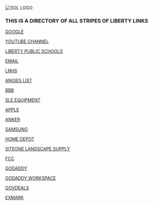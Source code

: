 ![](HTTPS://WWW.images.githubusercontent.com/67387645/85617409-cea1a780-b624-11ea-8c33-9084885bd640.png "SOL LOGO")
### THIS IS A DIRECTORY OF ALL STRIPES OF LIBERTY LINKS
[GOOGLE](https://www.google.com "Google")

[YOUTUBE CHANNEL](https://www.YOUTUBE.COM/GTA5INMINECRAFT.com)

[LIBERTY PUBLIC SCHOOLS](https://www.LPS53.ORG)

[EMAIL](https://www.MAIL.GOOGLE.com)

[LNHS](https://www.https://www.lps53.org/lnhs.com)

[ANGIES LIST](https://www.angieslist.com/companylist/us/mo/liberty/stripes-of-liberty-reviews-9642774.htm)

[BBB](https://bbb.org/us/mo/liberty/profile/lawn-care/stripes-of-liberty-0674-1000024347)

[SLE EQUIPMENT](https://www.sleequipment.com.com)

[APPLE](https://www.APPLE.com)

[ANKER](https://www.ANKER.com)

[SAMSUNG](https://www..com)

[HOME DEPOT](https://www.HOMEDEPOT.com)

[SITEONE LANDSCAPE SUPPLY](https://www.SITEONE.com)

[FCC](https://www.FCC.GOV)

[](https://www..com)

[](https://www..com)

[](https://www..com)

[](https://www..com)

[](https://www..com)

[](https://www..com)


[GODADDY](https://www.GODADDY.com)

[GODADDY WORKSPACE](https://www.WCC.GODADDY.COM.com)

[GOVDEALS](https://www.GOVDEALS.com)

[EXMARK](https://www.EXMARK.com)
